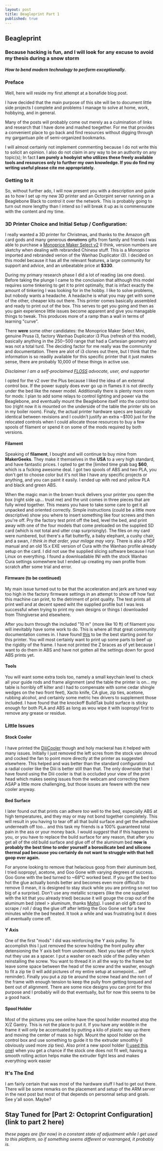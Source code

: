 ```yaml
---
layout: post
title: Beagleprint Part 1
published: true
---
```

## Beagleprint
### Because hacking is fun, and I will look for any excuse to avoid my thesis during a snow storm

#### *How to bend modern technology to perform exceptionally.* 

### Preface
Well, here will reside my first attempt at a bonafide blog post. 

I have decided that the main purpose of this site will be to document little side projects I complete and problems I manage to solve at home, work, hobbying, and in general. 

Many of the posts will probably come out merely as a culmination of links and research that I have done and mashed toegether. For me that provides a convenient place to go back and find resources without digging through my gargantuan pile of semi-organized bookmarks.

I will almost certainly not implement commenting because I do not write this to solicit an opinion. I also do not claim in any way to be an authority on any topic(s); In fact **I am purely a hoobyist who utilizes these freely available tools and resources only to further my own knowledge. If you do find my writing useful please cite me appropriately.** 

### Getting to it
So, without further ado, I will now present you with a description and guide as to how I set up my new 3D printer and an Octorpint server running on a Beaglebone Black to control it over the network. This is probably going to turn out more lengthy than I intend so I will break it up as is commensurate with the content and my time. 

### 3D Printer Choice and Initial Setup / Configuration:

I really wanted a 3D printer for Christmas, and thanks to the Amazon gift card gods and many generous ~~donations~~ gifts from family and friends I was able to purchase a [Monoprice Maker Select v2](https://www.amazon.com/Monoprice-13860-Maker-Select-Printer/dp/B018GZBC3Y/ref=pd_sim_328_4?_encoding=UTF8&pd_rd_i=B018GZBC3Y&pd_rd_r=X945H046XAFAY2W7B3Y2&pd_rd_w=FZCSt&pd_rd_wg=Ba3BM&psc=1&refRID=X945H046XAFAY2W7B3Y2) (I think, version numbers are sketchy when dealing with rebranded Chinese stuff. This is a Monoprice imported and rebranded verion of the Wanhao Duplicator i3). I decided on this model because it has all the relevant features, a large community for support and advice, and an unbeatable price at **$330**.

During my primary research phase I did a lot of reading (as one does). Before taking the plunge I came to the conclusion that although this model requires some tinkering to get it to print optimally, that is infact exactly the amount of tinkering I was looking for in the hobby. I like to solve problems, but nobody wants a headache. A headache is what you may get with some of the other, cheaper kits out there. This printer comes basically assembled and ready to print out of the box. This serves  to get you going and then as you gain experience little issues become apparent and give you managable things to tweak. This produces more of a ramp than a wall in terms of learning "curve".

There **were** some other candidates: the Monoprice Maker Select Mini, genuine Prusa i3, factory Wanhao Duplicator i3 Plus (refresh of this model), basically anything in the $250-$500 range that had a Cartesian geometry and was not a total turd. The deciding factor for me really was the community and documentation. There are alot of i3 clones out there, but I think that the information is so readily available for this specific printer that it just makes sense, there are probably 10,000 of these things in active use.

*Disclaimer I am a self-proclaimed [FLOSS](https://www.gnu.org/philosophy/floss-and-foss.en.html) advocate, user, and supporter*

I opted for the v2 over the Plus because I liked the idea of an external control box. If the power supply does ever go up in flames it is not directly under the bed like the newer model. Additionally there is plenty more room for mods: I plan to add some relays to control lighting and power via the Beaglebone, and eventually mount the Beaglebone itself into the control box too (right now it is mounted on the underside of the table the printer sits on in my boiler room). Finaly, the actual printer hardware specs are basically identical between revisions and I couldn't justify an extra ~$100 just for the relocated controls when I could allocate those resources to buy a few spools of filament or spend it on some of the mods required by both versions.

#### Filament
Speaking of **filament**, I bought and will continue to buy mine from **MakerGeeks**. They make it themselves in the **USA** to a very high standard, and have fantastic prices. I opted to get the [limited time grab bag **$60**, which is a fscking awesome deal. I got two spools of ABS and two PLA, you don't get to choose color but it's not like I have any specific projects or anything, and you can paint it easily. I ended up with red and yellow PLA and black and green ABS.

When the magic man in the brown truck delivers your printer you open the box (right side up... trust me) and the unit comes in three pieces that are fully wired together. This means you have to take some care to get it all unpacked and oriented correctly. Simple instructions (could be a little more descriptive) show you where to insert something like four screws and then you're off. Pry the factory test print off the bed, level the bed, and print away with one of the four models that come preloaded on the supplied SD card (which is not total and utter crap surprisingly). The files on my card were numbered, but there's a flat butterfly, a baby elephant, a cushy chair, and a swan, *I think in that order, your milage may vary*. There is also a PDF manual and an old 15.x EXE version of Cura with the Wanhao profile already setup on the card. I did not use the supplied slicing software because I run Linux on everything. I found a downloadable INI with the stock Wanhao Cura settings somewhere but I ended up creating my own profile from scratch after some trial and error.

#### Firmware (to be continued)
My main issue turned out to be that the acceleration and jerk are tuned way too high in the factory firmware settings in an attempt to show off how fast this machine can print, to the detriment of print quality. The test prints all print well and at decent speed wiht the supplied profile but I was less successful when trying to print my own designs or things I downloaded from Thingiverse and elsewhere. 

After you burn through the included "10 m" (more like 10 ft) of filament you will inevitably have some work to do. This is where all that great community documentation comes in. I have found [this](http://3dprinterwiki.info/wiki/wanhao-duplicator-i3/) to be the best starting point for this printer. You will most certainly want to print up some parts to beef up the rigidity of the frame. I have not printed the Z braces as of yet because I want to do them in ABS and have not gotten all the settings down for good ABS prints yet.  

#### Tools
You will want some extra tools too, namely a small keychain level to check all your guide rods and frame alignment (and the table the printer is on... my table is horribly off kilter and I had to compensate with some cedar shingle wedges on the two front feet), Xacto knife, CA glue, zip ties, acetone, rubbing alcohol, and certainly some metric hex drivers to supplement those included. I have found that the knockoff BuildTak build surface is sticky enough for both PLA and ABS as long as wou wipe it with isopropyl first to remove any grease or residue. 

### Little Issues
#### Stock Cooler
I have printed the [DiiiCooler](http://www.thingiverse.com/thing:1025471) though and holy mackeral has it helped with many issues. Initially I just removed the left scres from the stock van shroud and cocked the fan to point more directly at the printer as suggested elsewhere. This helped and was better than the standard configuration but a radial cooler like the Diii is better still than that. The only downside that I have found using the Diii cooler is that is occluded your view of the print head which makes seeing issues from the webcam and correcting them ASAP a little more challenging, but those issues are fewere with the new cooler anyway.

#### Bed Surface
I later found out that prints can adhere *too* well to the bed, especially ABS at high temperatures, and they may or may not bond together completely. This will result in you having to tear off all that build surface and get the adhesive underneath off too... and this task my friends is a 100% guaranteed total pain in the ass or your money back. I would *suggest* that if this happens to you, or you have to replace the build surface for any reason, that after you get all of the old build surface and glue off of the aluminum bed **now is probably the best time to order yourself a borosilicate bed and silicone thermal pad because you certainly do not want to struggle with that hell goop ever again.**

For anyone looking to remove that helacious goop from their aluminum bed, I tried isopropyl, acetone, and Goo Gone with varying degrees of success. Goo Gone with the bed turned to ~68&deg;C worked best. If you get the bed too hot the glue actually bonds better and becomes even more difficult to remove (I mean, it is designed to stay stuck while you are printing so not too big of a surprise). Don't use any metallic scrapers (like the one supplied with the kit that you already tried) because it will gouge the crap out of the aluminum bed (steel > aluminum, thanks [Mohs](https://en.wikipedia.org/wiki/Mohs_scale_of_mineral_hardness)). I used an old gift card to scrape / roll / drag the glue off after letting the Goo Gone set for a few minutes while the bed heated. It took a while and was frustrating but it does all eventually come off.

#### Y Axis
One of the first "mods" I did was reinforcing the Y axis pulley. To accomplish this I just removed the screw holding the front pulley after detensioning the Y axis belt from underneath. Next you take off the nylock nut they use as a spacer. I put a washer on each side of the pulley when reinstalling the screw. You want to  thread it in all the way to the frame but leave some space between the head of the screw and the washer, enough to fit a zip tie (I will add pictures of my entire setup at somepoint... self reminder). Finally you put a zip tie around the screw head and  the ron t of the frame with enough tension to keep the pully from getting torqued and bent out of alignment. There are some nice designs you can print for this purpose and I probably will do that eventually, but for now this seems to be a good hack.

#### Spool Holder
Most of the pictures you see online have the spool holder mounted atop the X/Z Gantry. This is not the place to put it. If you have any wobble in the frame it will only be accentuated by putting a kilo of plastic way up there and moving the center of mass so high. Mount the spool holder on the control box and use something to guide it to the extruder smoothly (I obviously used more zip ties). Also print a new spool holder ([I used this one](http://www.thingiverse.com/thing:1889438)) when you get a chance if the stock one does not fit well, having a smooth rolling action helps make the extruder fight less and makes everything work easier

### It's The End
I am fairly certain that was most of the hardware stuff I had to get out there. There will be some remarks on the placement and setup of the ARM server in the next post but most of that depends on personnal setup and goals. See y'all soon. Maybe?

## Stay Tuned for [Part 2: Octoprint Configuration](link to part 2 here)

*these pages are (for now) in a constant state of adjustment while I get used to this platform, so if something seems different or rearranged, it probably is.*
